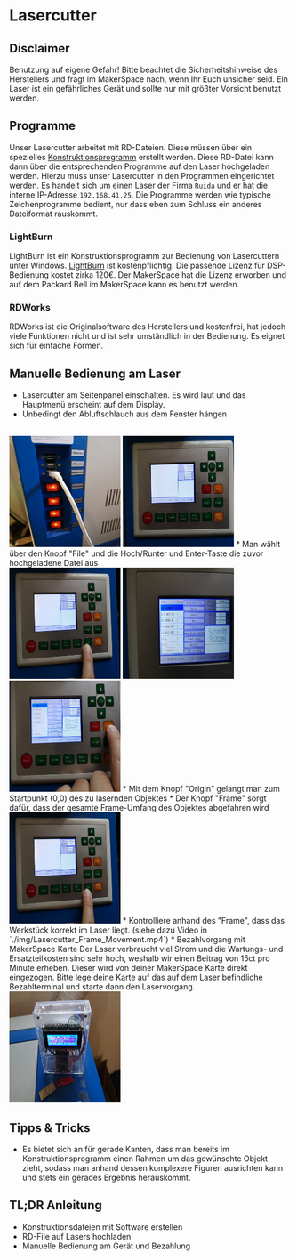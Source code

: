 # Lasercutter
## Disclaimer
Benutzung auf eigene Gefahr! Bitte beachtet die Sicherheitshinweise des Herstellers und fragt im MakerSpace nach, wenn Ihr Euch unsicher seid. Ein Laser ist ein gefährliches Gerät und sollte nur mit größter Vorsicht benutzt werden.
## Programme
Unser Lasercutter arbeitet mit RD-Dateien. Diese müssen über ein spezielles [Konstruktionsprogramm](##Programme) erstellt werden.
Diese RD-Datei kann dann über die entsprechenden Programme auf den Laser hochgeladen werden.
Hierzu muss unser Lasercutter in den Programmen eingerichtet werden. Es handelt sich um einen Laser der Firma `Ruida` und er hat die interne IP-Adresse `192.168.41.25`.
Die Programme werden wie typische Zeichenprogramme bedient, nur dass eben zum Schluss ein anderes Dateiformat rauskommt.
### LightBurn
LightBurn ist ein Konstruktionsprogramm zur Bedienung von Lasercuttern unter Windows. [LightBurn](https://lightburnsoftware.com/collections/frontpage/products/lightburn-dsp) ist kostenpflichtig. Die passende Lizenz für DSP-Bedienung kostet zirka 120€. Der MakerSpace hat die Lizenz erworben und auf dem Packard Bell im MakerSpace kann es benutzt werden.
### RDWorks
RDWorks ist die Originalsoftware des Herstellers und kostenfrei, hat jedoch viele Funktionen nicht und ist sehr umständlich in der Bedienung. Es eignet sich für einfache Formen.

## Manuelle Bedienung am Laser
* Lasercutter am Seitenpanel einschalten. Es wird laut und das Hauptmenü erscheint auf dem Display.
* Unbedingt den Abluftschlauch aus dem Fenster hängen
</br>
<img src="./img/Lasercutter_Seitenpanel.jpg" width="200" height="200" />
<img src="./img/Lasercutter_Startmenu.jpg" width="200" height="200" />
* Man wählt über den Knopf "File" und die Hoch/Runter und Enter-Taste die zuvor hochgeladene Datei aus
</br>
<img src="./img/Lasercutter_Menu_File.jpg" width="200" height="200" />
<img src="./img/Lasercutter_Menu_File_Selection.jpg" width="200" height="200" />
<img src="./img/Lasercutter_Menu_File_Selection_Up_Down_Enter.jpg" width="200" height="200" />
* Mit dem Knopf "Origin" gelangt man zum Startpunkt (0,0) des zu lasernden Objektes
* Der Knopf "Frame" sorgt dafür, dass der gesamte Frame-Umfang des Objektes abgefahren wird
</br>
<img src="./img/Lasercutter_Menu_File.jpg" width="200" height="200" />
* Kontrolliere anhand des "Frame", dass das Werkstück korrekt im Laser liegt. (siehe dazu Video in `./img/Lasercutter_Frame_Movement.mp4`)
* Bezahlvorgang mit MakerSpace Karte
Der Laser verbraucht viel Strom und die Wartungs- und Ersatzteilkosten sind sehr hoch, weshalb wir einen Beitrag von 15ct pro Minute erheben. Dieser wird von deiner MakerSpace Karte direkt eingezogen. Bitte lege deine Karte auf das auf dem Laser befindliche Bezahlterminal und starte dann den Laservorgang.
</br>
<img src="./img/Lasercutter_Payment.jpg" width="200" height="200" />

## Tipps & Tricks
- Es bietet sich an für gerade Kanten, dass man bereits im Konstruktionsprogramm einen Rahmen um das gewünschte Objekt zieht, sodass man anhand dessen komplexere Figuren ausrichten kann und stets ein gerades Ergebnis herauskommt.
## TL;DR Anleitung
* Konstruktionsdateien mit Software erstellen
* RD-File auf Lasers hochladen
* Manuelle Bedienung am Gerät und Bezahlung



